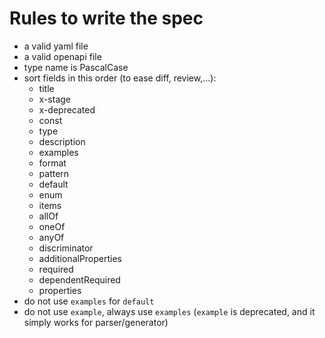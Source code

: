 # Rules to write the spec

- a valid yaml file
- a valid openapi file
- type name is PascalCase
- sort fields in this order (to ease diff, review,...):
  - title
  - x-stage
  - x-deprecated
  - const
  - type
  - description
  - examples
  - format
  - pattern
  - default
  - enum
  - items
  - allOf
  - oneOf
  - anyOf
  - discriminator
  - additionalProperties
  - required
  - dependentRequired
  - properties
- do not use `examples` for `default`
- do not use `example`, always use `examples` (`example` is deprecated, and it simply works for parser/generator)
